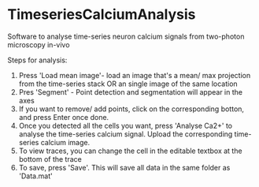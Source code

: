 # TimeseriesCalciumAnalysis
Software to analyse time-series neuron calcium signals from two-photon microscopy in-vivo

Steps for analysis:
1. Press 'Load mean image'- load an image that's a mean/ max projection from the time-series stack OR an single image of the same location
2. Pres 'Segment' - Point detection and segmentation will appear in the axes
3. If you want to remove/ add points, click on the corresponding botton, and press Enter once done.
4. Once you detected all the cells you want, press 'Analyse Ca2+' to analyse the time-series calcium signal. Upload the corresponding time-series calcium image.
5. To view traces, you can change the cell in the editable textbox at the bottom of the trace
6. To save, press 'Save'. This will save all data in the same folder as 'Data.mat'

